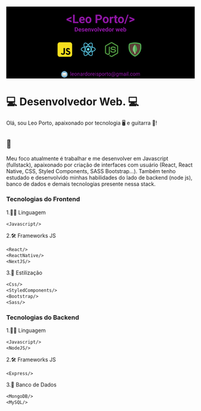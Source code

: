 ![](https://github.com/leoportogtr86/leoportogtr86/blob/master/banner.png)

# 💻 Desenvolvedor Web. 💻

Olá, sou Leo Porto, apaixonado por tecnologia 🖥️ e guitarra 🎸!

## 🎯

Meu foco atualmente é trabalhar e me desenvolver em Javascript (fullstack), apaixonado por criação de interfaces com usuário (React, React Native, CSS, Styled Components, SASS Bootstrap...). Também tenho estudado e desenvolvido minhas habilidades do lado de backend (node js), banco de dados e demais tecnologias presente nessa stack.


### Tecnologias do Frontend

1.👨‍💻 Linguagem

    <Javascript/>
    
2.🛠️ Frameworks JS

    <React/>
    <ReactNative/>
    <NextJS/>
    
3.🎨 Estilização

    <Css/>
    <StyledComponents/>
    <Bootstrap/>
    <Sass/>
    
    

### Tecnologias do Backend

1.👨‍💻 Linguagem

    <Javascript/>
    <NodeJS/>
    
2.🛠️ Frameworks JS

    <Express/>
    
3.💾 Banco de Dados

    <MongoDB/>
    <MySQL/>
    
    
    
